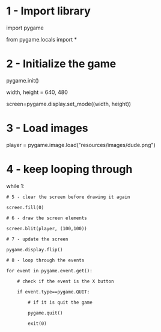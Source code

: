 

# 1 - Import library

import pygame

from pygame.locals import *

# 2 - Initialize the game

pygame.init()

width, height = 640, 480

screen=pygame.display.set_mode((width, height))

# 3 - Load images

player = pygame.image.load("resources/images/dude.png")

# 4 - keep looping through

while 1:

    # 5 - clear the screen before drawing it again

    screen.fill(0)

    # 6 - draw the screen elements

    screen.blit(player, (100,100))

    # 7 - update the screen

    pygame.display.flip()

    # 8 - loop through the events

    for event in pygame.event.get():

        # check if the event is the X button 

        if event.type==pygame.QUIT:

            # if it is quit the game

            pygame.quit() 

            exit(0) 

